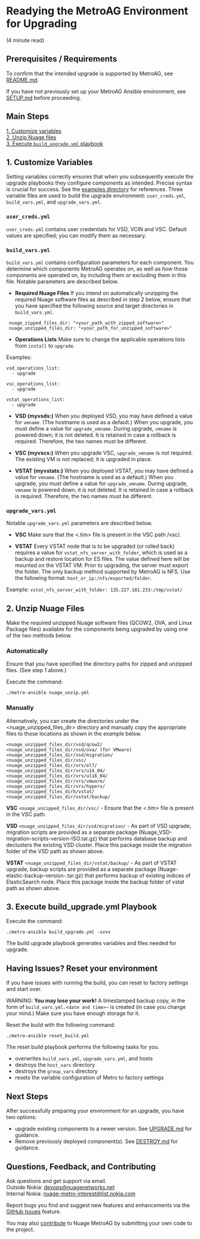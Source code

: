 # Readying the MetroAG Environment for Upgrading  
(4 minute read)  

## Prerequisites / Requirements
To confirm that the intended upgrade is supported by MetroAG, see [README.md](../README.md).

If you have not previously set up your MetroAG Ansible environment, see [SETUP.md](SETUP.md) before proceeding.

## Main Steps
[1. Customize variables](#1-customize-variables)  
[2. Unzip Nuage files](#2-unzip-nuage-files)  
[3. Execute `build_upgrade.yml` playbook](#3-execute-build_upgradeyml-playbook)  

## 1. Customize Variables
Setting variables correctly ensures that when you subsequently execute the upgrade playbooks they configure components as intended. Precise syntax is crucial for success. See the [examples directory](../examples) for references. Three variable files are used to build the upgrade environment: `user_creds.yml`, `build_vars.yml`, and `upgrade_vars.yml`.
### `user_creds.yml`
`user_creds.yml` contains user credentials for VSD, VCIN and VSC. Default values are specified; you can modify them as necessary.

### `build_vars.yml`
`build_vars.yml` contains configuration parameters for each component. You determine which components MetroAG operates on, as well as *how* those components are operated on, by including them or excluding them in this file. Notable parameters are described below.

* **Required Nuage Files**
If you intend on automatically unzipping the required Nuage software files as described in step 2 below, ensure that you have specified the following source and target directories in `build_vars.yml`.
```
 nuage_zipped_files_dir: "<your_path_with_zipped_software>"
 nuage_unzipped_files_dir: "<your_path_for_unzipped_software>"
```
* **Operations Lists**
Make sure to change the applicable operations lists from `install` to `upgrade`.

Examples:
```
vsd_operations_list:
  - upgrade
 ```
 ```
 vsc_operations_list:
   - upgrade
 ```
 ```
 vstat_operations_list:
   - upgrade
  ```

* **VSD (myvsds:)**
When you deployed VSD, you may have defined a value for `vmname`. (The hostname is used as a default.) When you upgrade, you must define a value for `upgrade_vmname`. During upgrade, `vmname` is powered down; it is not deleted. It is retained in case a rollback is required. Therefore, the two names must be different.

* **VSC (myvscs:)**
When you upgrade VSC, `upgrade_vmname` is *not* required. The existing VM is not replaced; it is upgraded in place.

* **VSTAT (myvstats:)**
When you deployed VSTAT, you may have defined a value for `vmname`. (The hostname is used as a default.) When you upgrade, you must define a value for `upgrade_vmname`. During upgrade, `vmname` is powered down; it is not deleted. It is retained in case a rollback is required. Therefore, the two names must be different.
### `upgrade_vars.yml`
Notable `upgrade_vars.yml` parameters are described below.  
* **VSC**
Make sure that the <.tim> file is present in the VSC path /vsc/.

* **VSTAT**
Every VSTAT node that is to be upgraded (or rolled back) requires a value for `vstat_nfs_server_with_folder`, which is used as a backup and restore location for ES files. The value defined here will be mounted on the VSTAT VM. Prior to upgrading, the server must export the folder. The only backup method supported by MetroAG is NFS. Use the following format: `host_or_ip:/nfs/exported/folder`.

Example: `vstat_nfs_server_with_folder: 135.227.181.233:/tmp/vstat/`

## 2. Unzip Nuage Files
Make the required unzipped Nuage software files (QCOW2, OVA, and Linux Package files) available for the components being upgraded by using one of the two methods below.

### Automatically
Ensure that you have specified the directory paths for zipped and unzipped files. (See step 1 above.)

Execute the command:
```
./metro-ansible nuage_unzip.yml
```
### Manually
Alternatively, you can create the directories under the <nuage_unzipped_files_dir> directory and manually copy the appropriate files to those locations as shown in the example below.
```
<nuage_unzipped_files_dir/vsd/qcow2/
<nuage_unzipped_files_dir/vsd/ova/ (for VMware)
<nuage_unzipped_files_dir/vsd/migration/
<nuage_unzipped_files_dir/vsc/
<nuage_unzipped_files_dir/vrs/el7/
<nuage_unzipped_files_dir/vrs/u14_04/
<nuage_unzipped_files_dir/vrs/ul16_04/
<nuage_unzipped_files_dir/vrs/vmware/
<nuage_unzipped_files_dir/vrs/hyperv/
<nuage_unzipped_files_dirh/vstat/
<nuage_unzipped_files_dir/vstat/backup/
```
**VSC**
`<nuage_unzipped_files_dir/vsc/` - Ensure that the <.tim> file is present in the VSC path.

**VSD**
`<nuage_unzipped_files_dir/vsd/migration/` - As part of VSD upgrade, migration scripts are provided as a separate package (Nuage_VSD-migration-scripts-version-ISO.tar.gz) that performs database backup and declusters the existing VSD cluster. Place this package inside the migration folder of the VSD path as shown above.

**VSTAT**
`<nuage_unzipped_files_dir/vstat/backup/` - As part of VSTAT upgrade, backup scripts are provided as a separate package (Nuage-elastic-backup-version-.tar.gz) that performs backup of existing indices of ElasticSearch node. Place this package inside the backup folder of vstat path as shown above.

## 3. Execute build_upgrade.yml Playbook
Execute the command:
```
./metro-ansible build_upgrade.yml -vvvv
```
The build upgrade playbook generates variables and files needed for upgrade.

## Having Issues? Reset your environment
If you have issues with running the build, you can reset to factory settings and start over.

WARNING: **You may lose your work!** A timestamped backup copy, in the form of `build_vars.yml.<date and time>~` is created (in case you change your mind.) Make sure you have enough storage for it.

Reset the build with the following command:
```
./metro-ansible reset_build.yml
```

The reset build playbook performs the following tasks for you.
* overwrites `build_vars.yml`, `upgrade_vars.yml`, and hosts
* destroys the `host_vars` directory
* destroys the `group_vars` directory
* resets the variable configuration of Metro to factory settings

## Next Steps
After successfully preparing your environment for an upgrade, you have two options:
* upgrade existing components to a newer version. See [UPGRADE.md](UPGRADE.md) for guidance.
* Remove previously deployed component(s). See [DESTROY.md](DESTROY.md) for guidance.
## Questions, Feedback, and Contributing
Ask questions and get support via email.  
  Outside Nokia: [devops@nuagenetworks.net](mailto:deveops@nuagenetworks.net "send email to nuage-metro project")  
  Internal Nokia: [nuage-metro-interest@list.nokia.com](mailto:nuage-metro-interest@list.nokia.com "send email to nuage-metro project")  

Report bugs you find and suggest new features and enhancements via the [GitHub Issues](https://github.com/nuagenetworks/nuage-metro/issues "nuage-metro issues") feature.

You may also [contribute](../CONTRIBUTING.md) to Nuage MetroAG by submitting your own code to the project.
